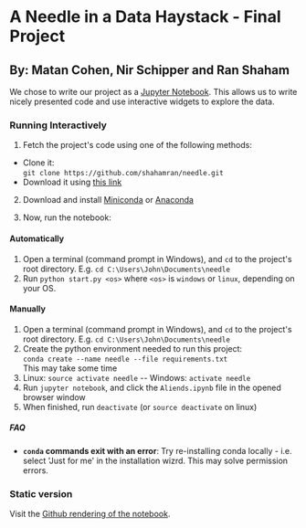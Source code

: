 # A Needle in a Data Haystack - Final Project
## By: Matan Cohen, Nir Schipper and Ran Shaham
We chose to write our project as a [Jupyter Notebook](https://jupyter.org). 
This allows us to write nicely presented code and use interactive widgets to explore the data.

### Running Interactively
1. Fetch the project's code using one of the following methods:
  - Clone it:  
    `git clone https://github.com/shahamran/needle.git`
  - Download it using [this link](https://github.com/shahamran/needle/archive/master.zip)

2. Download and install [Miniconda](https://conda.io/miniconda.html) or [Anaconda](https://www.continuum.io/downloads)

3. Now, run the notebook:

#### Automatically
1. Open a terminal (command prompt in Windows), and `cd` to the project's root directory. E.g. `cd C:\Users\John\Documents\needle`
2. Run `python start.py <os>` where `<os>` is `windows` or `linux`, depending on your OS.

#### Manually

1. Open a terminal (command prompt in Windows), and `cd` to the project's root directory. E.g. `cd C:\Users\John\Documents\needle`
2. Create the python environment needed to run this project:  
   `conda create --name needle --file requirements.txt`  
   This may take some time
3. Linux: `source activate needle` -- Windows: `activate needle`
4. Run `jupyter notebook`, and click the `Aliends.ipynb` file in the opened browser window
5. When finished, run `deactivate` (or `source deactivate` on linux)

##### FAQ
- __`conda` commands exit with an error__: Try re-installing conda locally - i.e. select 'Just for me' in the installation wizrd. This may solve permission errors.

### Static version
Visit the [Github rendering of the notebook](/Aliens.ipynb).
